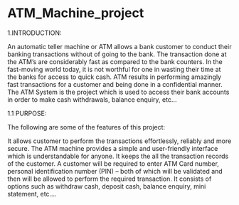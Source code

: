 # ATM_Machine_project

1.INTRODUCTION:

An automatic teller machine or ATM allows a bank customer to conduct their banking transactions without of going to the bank.
The transaction done at the ATM’s are considerably fast as compared to the bank counters. In the fast-moving world today, it is not worthful for one in wasting their time at the banks for access to quick cash.
ATM results in performing amazingly fast transactions for a customer and being done in a confidential manner.
The ATM System is the project which is used to access their bank accounts in order to make cash withdrawals, balance enquiry, etc...

1.1 PURPOSE:

The following are some of the features of this project:

It allows customer to perform the transactions effortlessly, reliably and more secure.
The ATM machine provides a simple and user-friendly interface which is understandable for anyone.
It keeps the all the transaction records of the customer.
A customer will be required to enter ATM Card number, personal identification number (PIN) – both of which will be validated and then will be allowed to perform the required transaction.
It consists of options such as withdraw cash, deposit cash, balance enquiry, mini statement, etc….
